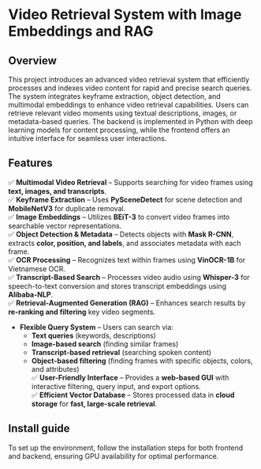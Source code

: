 # Video Retrieval System with Image Embeddings and RAG
## Overview
This project introduces an advanced video retrieval system that efficiently processes and indexes video content for rapid and precise search queries. The system integrates keyframe extraction, object detection, and multimodal embeddings to enhance video retrieval capabilities. Users can retrieve relevant video moments using textual descriptions, images, or metadata-based queries. The backend is implemented in Python with deep learning models for content processing, while the frontend offers an intuitive interface for seamless user interactions. 
## Features
✅ **Multimodal Video Retrieval** – Supports searching for video frames using **text, images, and transcripts**.  
✅ **Keyframe Extraction** – Uses **PySceneDetect** for scene detection and **MobileNetV3** for duplicate removal.  
✅ **Image Embeddings** – Utilizes **BEiT-3** to convert video frames into searchable vector representations.  
✅ **Object Detection & Metadata** – Detects objects with **Mask R-CNN**, extracts **color, position, and labels**, and associates metadata with each frame.  
✅ **OCR Processing** – Recognizes text within frames using **VinOCR-1B** for Vietnamese OCR.  
✅ **Transcript-Based Search** – Processes video audio using **Whisper-3** for speech-to-text conversion and stores transcript embeddings using **Alibaba-NLP**.  
✅ **Retrieval-Augmented Generation (RAG)** – Enhances search results by **re-ranking and filtering** key video segments.  
- **Flexible Query System** – Users can search via:  
   - **Text queries** (keywords, descriptions)  
   - **Image-based search** (finding similar frames)  
   - **Transcript-based retrieval** (searching spoken content)  
   - **Object-based filtering** (finding frames with specific objects, colors, and attributes)  
✅ **User-Friendly Interface** – Provides a **web-based GUI** with interactive filtering, query input, and export options.  
✅ **Efficient Vector Database** – Stores processed data in **cloud storage** for **fast, large-scale retrieval**.  

## Install guide
To set up the environment, follow the installation steps for both frontend and backend, ensuring GPU availability for optimal performance.
